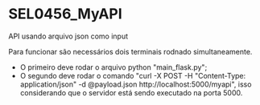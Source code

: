 # SEL0456_MyAPI
API usando arquivo json como input

Para funcionar são necessários dois terminais rodnado simultaneamente.
- O primeiro deve rodar o arquivo python "main_flask.py";
- O segundo deve rodar o comando "curl -X POST -H "Content-Type: application/json" -d @payload.json http://localhost:5000/myapi", isso considerando que o servidor está sendo executado na porta 5000.
